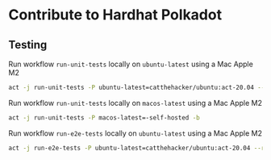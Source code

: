 # Contribute to Hardhat Polkadot

## Testing

Run workflow `run-unit-tests` locally on `ubuntu-latest` using a Mac Apple M2

```bash
act -j run-unit-tests -P ubuntu-latest=catthehacker/ubuntu:act-20.04 --reuse -b
```

Run workflow `run-unit-tests` locally on `macos-latest` using a Mac Apple M2

```bash
act -j run-unit-tests -P macos-latest=-self-hosted -b
```

Run workflow `run-e2e-tests` locally on `ubuntu-latest` using a Mac Apple M2

```bash
act -j run-e2e-tests -P ubuntu-latest=catthehacker/ubuntu:act-20.04 --reuse -b
```